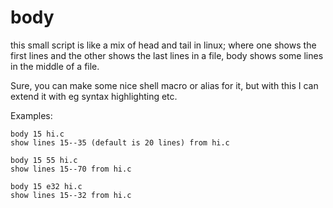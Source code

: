 # body

this small script is like a mix of head and tail in linux; where one shows the first lines and the other shows the last
lines in a file, body shows some lines in the middle of a file.

Sure, you can make some nice shell macro or alias for it, but with this I can extend it with eg syntax highlighting etc.

Examples:

	body 15 hi.c
	show lines 15--35 (default is 20 lines) from hi.c
	
	body 15 55 hi.c
	show lines 15--70 from hi.c

	body 15 e32 hi.c
	show lines 15--32 from hi.c
